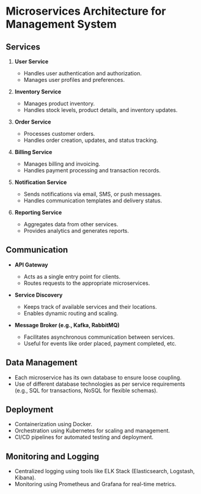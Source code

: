 # Microservices Architecture for Management System

## Services

1. **User Service**
   - Handles user authentication and authorization.
   - Manages user profiles and preferences.

2. **Inventory Service**
   - Manages product inventory.
   - Handles stock levels, product details, and inventory updates.

3. **Order Service**
   - Processes customer orders.
   - Handles order creation, updates, and status tracking.

4. **Billing Service**
   - Manages billing and invoicing.
   - Handles payment processing and transaction records.

5. **Notification Service**
   - Sends notifications via email, SMS, or push messages.
   - Handles communication templates and delivery status.

6. **Reporting Service**
   - Aggregates data from other services.
   - Provides analytics and generates reports.

## Communication

- **API Gateway**
  - Acts as a single entry point for clients.
  - Routes requests to the appropriate microservices.
  
- **Service Discovery**
  - Keeps track of available services and their locations.
  - Enables dynamic routing and scaling.

- **Message Broker (e.g., Kafka, RabbitMQ)**
  - Facilitates asynchronous communication between services.
  - Useful for events like order placed, payment completed, etc.

## Data Management

- Each microservice has its own database to ensure loose coupling.
- Use of different database technologies as per service requirements (e.g., SQL for transactions, NoSQL for flexible schemas).

## Deployment

- Containerization using Docker.
- Orchestration using Kubernetes for scaling and management.
- CI/CD pipelines for automated testing and deployment.

## Monitoring and Logging

- Centralized logging using tools like ELK Stack (Elasticsearch, Logstash, Kibana).
- Monitoring using Prometheus and Grafana for real-time metrics.